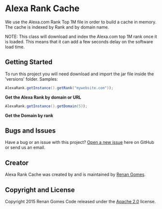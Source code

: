 # Alexa Rank Cache

We use the Alexa.com Rank Top 1M file in order to build a cache in memory.
The cache is indexed by Rank and by domain name.

NOTE: This class will download and index the Alexa.com top 1M rank once it is loaded. This means that it can add a few seconds delay on the software load time.

## Getting Started

To run this project you will need download and import the jar file inside the 'versions' folder.
Samples:
```java
AlexaRank.getInstance().getRank("mywebsite.com"));
```
**Get the Alexa Rank by domain or URL**

```java
AlexaRank.getInstance().getDomain(5));
```
**Get the Domain by rank**

## Bugs and Issues 

Have a bug or an issue with this project? [Open a new issue](https://github.com/renangbarreto/alexa-rank-cache/issues) here on GitHub or send us an email.

## Creator

Alexa Rank Cache was created by and is maintained by [Renan Gomes](http://www.renangomes.com/).

## Copyright and License

Copyright 2015 Renan Gomes
Code released under the [Apache 2.0](http://www.apache.org/licenses/LICENSE-2.0) license.